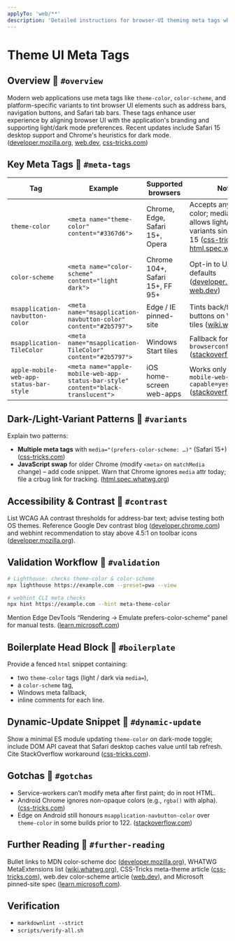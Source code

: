 ```yaml
---
applyTo: 'web/**'
description: 'Detailed instructions for browser-UI theming meta tags when developing in nextjs (the web/ folder).'
---
```


# Theme UI Meta Tags

## Overview 🔗 `#overview`

Modern web applications use meta tags like `theme-color`, `color-scheme`, and platform-specific variants to tint browser UI elements such as address bars, navigation buttons, and Safari tab bars. These tags enhance user experience by aligning browser UI with the application's branding and supporting light/dark mode preferences. Recent updates include Safari 15 desktop support and Chrome's heuristics for dark mode. ([developer.mozilla.org](https://developer.mozilla.org/en-US/docs/Web/HTML/Reference/Elements/meta/name/theme-color), [web.dev](https://web.dev/articles/color-scheme), [css-tricks.com](https://css-tricks.com/safari-15-new-ui-theme-colors-and-a-css-tricks-cameo))

## Key Meta Tags 🔗 `#meta-tags`

| Tag                                     | Example                                                                           | Supported browsers              | Notes                                                                                                                                                                                                                                |
| --------------------------------------- | --------------------------------------------------------------------------------- | ------------------------------- | ------------------------------------------------------------------------------------------------------------------------------------------------------------------------------------------------------------------------------------ |
| `theme-color`                           | `<meta name="theme-color" content="#3367d6">`                                     | Chrome, Edge, Safari 15+, Opera | Accepts any CSS color; media attr allows light/dark variants since Safari 15 ([css-tricks.com](https://css-tricks.com/meta-theme-color-and-trickery), [html.spec.whatwg.org](https://html.spec.whatwg.org/multipage/semantics.html)) |
| `color-scheme`                          | `<meta name="color-scheme" content="light dark">`                                 | Chrome 104+, Safari 15+, FF 95+ | Opt-in to UA dark-UI defaults ([developer.mozilla.org](https://developer.mozilla.org/en-US/docs/Web/HTML/Reference/Elements/meta/name/color-scheme), [web.dev](https://web.dev/articles/color-scheme))                               |
| `msapplication-navbutton-color`         | `<meta name="msapplication-navbutton-color" content="#2b5797">`                   | Edge / IE pinned-site           | Tints back/forward buttons on Windows tiles ([wiki.whatwg.org](https://wiki.whatwg.org/wiki/MetaExtensions))                                                                                                                         |
| `msapplication-TileColor`               | `<meta name="msapplication-TileColor" content="#2b5797">`                         | Windows Start tiles             | Fallback for `browserconfig.xml` ([stackoverflow.com](https://stackoverflow.com/questions/33701823/chrome-mobile-color-bar-theme-color-meta-tag-not-working))                                                                        |
| `apple-mobile-web-app-status-bar-style` | `<meta name="apple-mobile-web-app-status-bar-style" content="black-translucent">` | iOS home-screen web-apps        | Works only if `apple-mobile-web-app-capable=yes` ([stackoverflow.com](https://stackoverflow.com/questions/33701823/chrome-mobile-color-bar-theme-color-meta-tag-not-working))                                                        |

## Dark-/Light-Variant Patterns 🔗 `#variants`

Explain two patterns:

- **Multiple meta tags** with `media="(prefers-color-scheme: …)"` (Safari 15+) ([css-tricks.com](https://css-tricks.com/safari-15-new-ui-theme-colors-and-a-css-tricks-cameo))
- **JavaScript swap** for older Chrome (modify `<meta>` on `matchMedia` change) – add code snippet.
  Warn that Chrome ignores `media` attr today; file a crbug link for tracking. ([html.spec.whatwg.org](https://html.spec.whatwg.org/multipage/semantics.html))

## Accessibility & Contrast 🔗 `#contrast`

List WCAG AA contrast thresholds for address-bar text; advise testing both OS themes.
Reference Google Dev contrast blog ([developer.chrome.com](https://developer.chrome.com/docs/css-ui/css-color-mix)) and webhint recommendation to stay above 4.5:1 on toolbar icons ([developer.mozilla.org](https://developer.mozilla.org/en-US/docs/Web/CSS/CSS_containment/Container_size_and_style_queries)).

## Validation Workflow 🔗 `#validation`

```bash
# Lighthouse: checks theme-color & color-scheme
npx lighthouse https://example.com --preset=pwa --view

# webhint CLI meta checks
npx hint https://example.com --hint meta-theme-color
```

Mention Edge DevTools “Rendering → Emulate prefers-color-scheme” panel for manual tests. ([learn.microsoft.com](https://learn.microsoft.com/en-us/microsoft-edge/devtools-guide-chromium/overview))

## Boilerplate Head Block 🔗 `#boilerplate`

Provide a fenced `html` snippet containing:

- two `theme-color` tags (light / dark via `media=`),
- a `color-scheme` tag,
- Windows meta fallback,
- inline comments for each line.

## Dynamic-Update Snippet 🔗 `#dynamic-update`

Show a minimal ES module updating `theme-color` on dark-mode toggle; include DOM API caveat that Safari desktop caches value until tab refresh. Cite StackOverflow workaround ([css-tricks.com](https://css-tricks.com/forums/topic/how-to-change-meta-theme-dynamically-with-css)).

## Gotchas 🔗 `#gotchas`

- Service-workers can’t modify meta after first paint; do in root HTML.
- Android Chrome ignores non-opaque colors (e.g., `rgba()` with alpha). ([css-tricks.com](https://css-tricks.com/meta-theme-color-and-trickery))
- Edge on Android still honours `msapplication-navbutton-color` over `theme-color` in some builds prior to 122. ([stackoverflow.com](https://stackoverflow.com/questions/33701823/chrome-mobile-color-bar-theme-color-meta-tag-not-working))

## Further Reading 🔗 `#further-reading`

Bullet links to MDN color-scheme doc ([developer.mozilla.org](https://developer.mozilla.org/en-US/docs/Web/HTML/Reference/Elements/meta/name/color-scheme)), WHATWG MetaExtensions list ([wiki.whatwg.org](https://wiki.whatwg.org/wiki/MetaExtensions)), CSS-Tricks meta-theme article ([css-tricks.com](https://css-tricks.com/meta-theme-color-and-trickery)), web.dev color-scheme article ([web.dev](https://web.dev/articles/color-scheme)), and Microsoft pinned-site spec ([learn.microsoft.com](https://learn.microsoft.com/en-us/microsoft-edge/devtools-guide-chromium/overview)).

## Verification

- `markdownlint --strict`
- `scripts/verify-all.sh`
